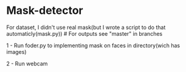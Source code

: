 # Mask-detector


For dataset, I didn't use real mask(but I wrote a script to do that automaticly(mask.py))
                 # For outputs see "master" in branches
                 
1 - Run foder.py to implementing mask on faces in directory(wich has images)

2 - Run webcam
